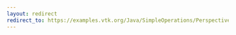 ```yaml
---
layout: redirect
redirect_to: https://examples.vtk.org/Java/SimpleOperations/PerspectiveTransform/
---
```

